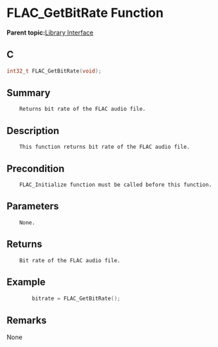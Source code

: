 # FLAC\_GetBitRate Function

**Parent topic:**[Library Interface](GUID-A358CF75-0F77-44EC-95C9-91C543882BA8.md)

## C

```c
int32_t FLAC_GetBitRate(void);
```

## Summary

```
    Returns bit rate of the FLAC audio file.
```

## Description

```
    This function returns bit rate of the FLAC audio file.
```

## Precondition

```
    FLAC_Initialize function must be called before this function.
```

## Parameters

```
    None.
```

## Returns

```
    Bit rate of the FLAC audio file.
```

## Example

```c
        bitrate = FLAC_GetBitRate();
```

## Remarks

None

